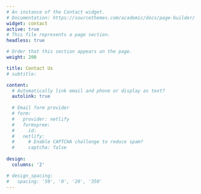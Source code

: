 ```yaml
---
# An instance of the Contact widget.
# Documentation: https://sourcethemes.com/academic/docs/page-builder/
widget: contact
active: true
# This file represents a page section.
headless: true

# Order that this section appears on the page.
weight: 200

title: Contact Us
# subtitle:

content:
  # Automatically link email and phone or display as text?
  autolink: true
  
  # Email form provider
  # form:
  #   provider: netlify
  #   formspree:
  #     id:
  #   netlify:
  #     # Enable CAPTCHA challenge to reduce spam?
  #     captcha: false
  
design:
  columns: '2'

# design_spacing: 
#   spacing: '50', '0', '20', '350'
---
```

